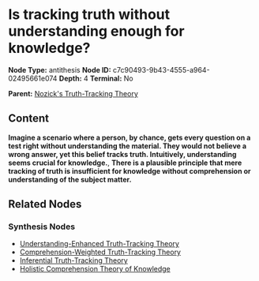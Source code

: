 # Is tracking truth without understanding enough for knowledge?

**Node Type:** antithesis
**Node ID:** c7c90493-9b43-4555-a964-02495661e074
**Depth:** 4
**Terminal:** No

**Parent:** [Nozick's Truth-Tracking Theory](nozicks-truth-tracking-theory-synthesis-452d798f-ebcd-4605-9ed3-22d15cc0e2b0.md)

## Content

**Imagine a scenario where a person, by chance, gets every question on a test right without understanding the material. They would not believe a wrong answer, yet this belief tracks truth. Intuitively, understanding seems crucial for knowledge.**, **There is a plausible principle that mere tracking of truth is insufficient for knowledge without comprehension or understanding of the subject matter.**

## Related Nodes

### Synthesis Nodes

- [Understanding-Enhanced Truth-Tracking Theory](understanding-enhanced-truth-tracking-theory-synthesis-7aca099a-202e-4f0c-bc22-df11b89d50ef.md)
- [Comprehension-Weighted Truth-Tracking Theory](comprehension-weighted-truth-tracking-theory-synthesis-ad710013-80ed-4567-94b6-1d00fc1a8b71.md)
- [Inferential Truth-Tracking Theory](inferential-truth-tracking-theory-synthesis-3a5b8254-90c9-44ff-96d2-007b05c767bd.md)
- [Holistic Comprehension Theory of Knowledge](holistic-comprehension-theory-of-knowledge-synthesis-b2ca86bb-8ead-438b-9508-4578b1361cca.md)
